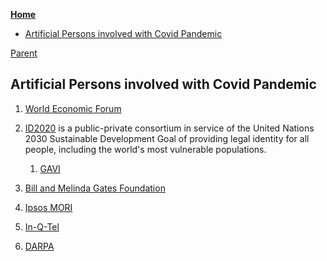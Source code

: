 <!-- START doctoc generated TOC please keep comment here to allow auto update -->
<!-- DON'T EDIT THIS SECTION, INSTEAD RE-RUN doctoc TO UPDATE -->
**[Home](#pages/blog/cv19/index)**

- [Artificial Persons involved with Covid Pandemic](#artificial-persons-involved-with-covid-pandemic)

<!-- END doctoc generated TOC please keep comment here to allow auto update -->

[Parent](#pages/blog/cv19/index)

## Artificial Persons involved with Covid Pandemic

1. [World Economic Forum](#pages/blog/cv19/wef)

1. [ID2020](#pages/blog/cv19/id2020) is a public-private consortium in 
   service of the United Nations 2030 Sustainable Development Goal of 
   providing legal identity for all people, including the world's most 
   vulnerable populations.

   1. [GAVI](@pages/blog/cv19/gavi)
   
1. [Bill and Melinda Gates Foundation](#pages/blog/cv19/bilmel)

1. [Ipsos MORI](#pages/blog/cv19/ipso)
	
1. [In-Q-Tel](#pages/blog/cv19/nqtel)
	
1. [DARPA](#pages/blog/cv19/darpa)
